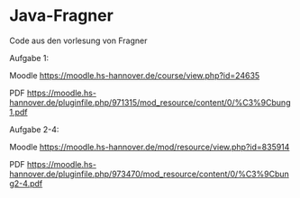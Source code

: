 # Java-Fragner
 Code aus den vorlesung von Fragner
 
 
 Aufgabe 1:
 
 Moodle https://moodle.hs-hannover.de/course/view.php?id=24635
 
 PDF https://moodle.hs-hannover.de/pluginfile.php/971315/mod_resource/content/0/%C3%9Cbung1.pdf

 Aufgabe 2-4:

 Moodle
https://moodle.hs-hannover.de/mod/resource/view.php?id=835914

 PDF
https://moodle.hs-hannover.de/pluginfile.php/973470/mod_resource/content/0/%C3%9Cbung2-4.pdf